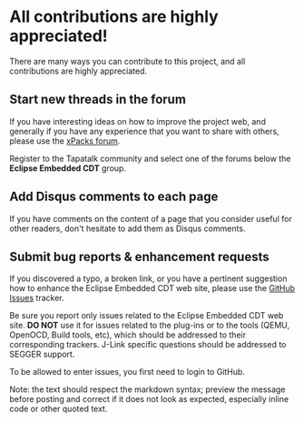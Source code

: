 # All contributions are highly appreciated!

There are many ways you can contribute to this project, and all
contributions are highly appreciated.

## Start new threads in the forum

If you have interesting ideas on how to improve the project web,
and generally if you have any experience that you want to share with
others, please use the
[xPacks forum](https://www.tapatalk.com/groups/xpack/).

Register to the Tapatalk community and select one of the forums below
the **Eclipse Embedded CDT** group.

## Add Disqus comments to each page

If you have comments on the content of a page that you consider useful
for other readers, don't hesitate to add them as Disqus comments.

## Submit bug reports & enhancement requests

If you discovered a typo, a broken link, or you have a pertinent
suggestion how to enhance the Eclipse Embedded CDT web site, please use the
[GitHub Issues](https://github.com/eclipse-embed-cdt/web-jekyll/issues) tracker.

Be sure you report only issues related to the Eclipse Embedded CDT web site.
**DO NOT** use it for issues related to the plug-ins or to the tools
(QEMU, OpenOCD, Build tools, etc), which should be addressed to their
corresponding trackers. J-Link specific questions should be addressed
to SEGGER support.

To be allowed to enter issues, you first need to login to GitHub.

Note: the text should respect the markdown syntax; preview the message
before posting and correct if it does not look as expected, especially
inline code or other quoted text.
